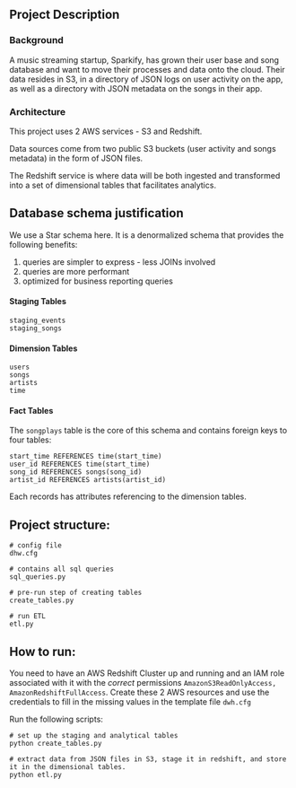 ## Project Description

### Background

A music streaming startup, Sparkify, has grown their user base and song database and want to move their processes and data onto the cloud. Their data resides in S3, in a directory of JSON logs on user activity on the app, as well as a directory with JSON metadata on the songs in their app.

### Architecture

This project uses 2 AWS services - S3 and Redshift.

Data sources come from two public S3 buckets (user activity and songs metadata) in the form of JSON files.

The Redshift service is where data will be both ingested and transformed into a set of dimensional tables that facilitates analytics.

## Database schema justification

We use a Star schema here. It is a denormalized schema that provides the following benefits:
1) queries are simpler to express - less JOINs involved
2) queries are more performant 
3) optimized for business reporting queries 

#### Staging Tables
```
staging_events
staging_songs
```

#### Dimension Tables

```
users
songs
artists
time
```

#### Fact Tables
The `songplays` table is the core of this schema and contains foreign keys to four tables:
```
start_time REFERENCES time(start_time)
user_id REFERENCES time(start_time)
song_id REFERENCES songs(song_id)
artist_id REFERENCES artists(artist_id)
```
Each records has attributes referencing to the dimension tables.

## Project structure:
```
# config file
dhw.cfg

# contains all sql queries
sql_queries.py

# pre-run step of creating tables
create_tables.py

# run ETL
etl.py
```

## How to run:

You need to have an AWS Redshift Cluster up and running and an IAM role associated with it with the _correct_ permissions `AmazonS3ReadOnlyAccess, AmazonRedshiftFullAccess`. 
Create these 2 AWS resources and use the credentials to fill in the missing values in the template file `dwh.cfg`

Run the following scripts:
```
# set up the staging and analytical tables
python create_tables.py

# extract data from JSON files in S3, stage it in redshift, and store it in the dimensional tables.
python etl.py
```

